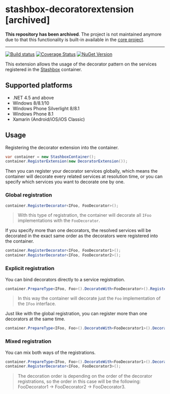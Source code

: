 # stashbox-decoratorextension [archived]

**This repository has been archived**. The project is not maintained anymore due to that this functionality is built-in available in the [core project](https://github.com/z4kn4fein/stashbox).

---


[![Build status](https://ci.appveyor.com/api/projects/status/jkc3mbxaapufaobi/branch/master?svg=true)](https://ci.appveyor.com/project/pcsajtai/stashbox-decoratorextension/branch/master) [![Coverage Status](https://coveralls.io/repos/github/z4kn4fein/stashbox-decoratorextension/badge.svg?branch=master)](https://coveralls.io/github/z4kn4fein/stashbox-decoratorextension?branch=master)  [![NuGet Version](https://buildstats.info/nuget/Stashbox.DecoratorExtension)](https://www.nuget.org/packages/Stashbox.DecoratorExtension/)

This extension allows the usage of the decorator pattern on the services registered in the [Stashbox](https://github.com/z4kn4fein/stashbox) container.

## Supported platforms

 - .NET 4.5 and above
 - Windows 8/8.1/10
 - Windows Phone Silverlight 8/8.1
 - Windows Phone 8.1
 - Xamarin (Android/iOS/iOS Classic)
 
## Usage
Registering the decorator extension into the container.
```c#
var container = new StashboxContainer();
container.RegisterExtension(new DecoratorExtension());
```
Then you can register your decorator services globally, which means the container will decorate every related services at resolution time, or you can specify which services you want to decorate one by one.

### Global registration
```c#
container.RegisterDecorator<IFoo, FooDecorator>();
```
> With this type of registration, the container will decorate all `IFoo` implementations with the `FooDecorator`.

If you specify more than one decorators, the resolved services will be decorated in the exact same order as the decorators were registered into the container. 
```c#
container.RegisterDecorator<IFoo, FooDecorator1>();
container.RegisterDecorator<IFoo, FooDecorator2>();
```

### Explicit registration
You can bind decorators directly to a service registration.
```c#
container.PrepareType<IFoo, Foo>().DecorateWith<FooDecorator>().Register();
```
> In this way the container will decorate just the `Foo` implementation of the `IFoo` interface.

Just like with the global registration, you can register more than one decorators at the same time.
```c#
container.PrepareType<IFoo, Foo>().DecorateWith<FooDecorator1>().DecorateWith<FooDecorator2>().Register();
```

### Mixed registration
You can mix both ways of the registrations.
```c#
container.PrepareType<IFoo, Foo>().DecorateWith<FooDecorator1>().DecorateWith<FooDecorator2>().Register();
container.RegisterDecorator<IFoo, FooDecorator3>();
```
> The decoration order is depending on the order of the decorator registrations, so the order in this case will be the following: FooDecorator1 -> FooDecorator2 -> FooDecorator3.
